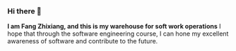### Hi there 👋
**I am Fang Zhixiang, and this is my warehouse for soft work operations**
I hope that through the software engineering course, I can hone my excellent awareness of software and contribute to the future.

<!--
**fangzhixiang/fangzhixiang** is a ✨ _special_ ✨ repository because its `README.md` (this file) appears on your GitHub profile.

Here are some ideas to get you started:

- 🔭 I’m currently working on ...
- 🌱 I’m currently learning ...
- 👯 I’m looking to collaborate on ...
- 🤔 I’m looking for help with ...
- 💬 Ask me about ...
- 📫 How to reach me: ...
- 😄 Pronouns: ...
- ⚡ Fun fact: ...
-->
